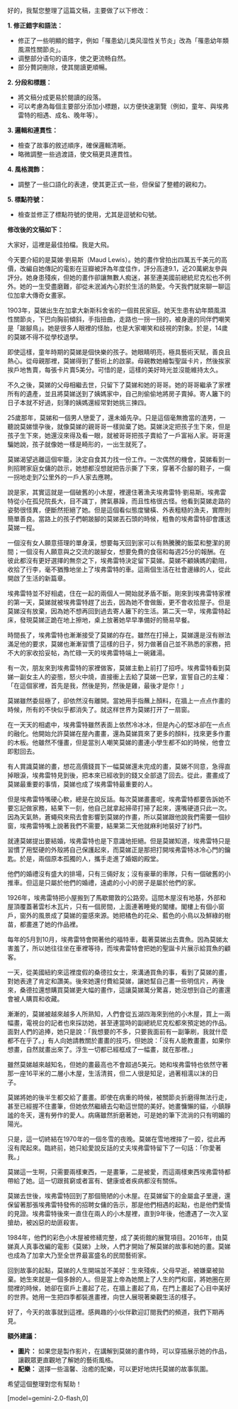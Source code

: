 好的，我幫您整理了這篇文稿，主要做了以下修改：

**1. 修正錯字和語法：**

*   修正了一些明顯的錯字，例如「罹患幼儿类风湿性关节炎」改為「罹患幼年類風濕性關節炎」。
*   调整部分语句的语序，使之更流畅自然。
*  部分贅詞刪除，使其閱讀更順暢。

**2. 分段和標題：**

*   將文稿分成更易於閱讀的段落。
*   可以考慮為每個主要部分添加小標題，以方便快速瀏覽（例如，童年、與埃弗雷特的相遇、成名、晚年等）。

**3. 邏輯和連貫性：**

*   檢查了故事的敘述順序，確保邏輯清晰。
*   略微調整一些過渡語，使文稿更具連貫性。

**4. 風格潤飾：**

*   調整了一些口語化的表達，使其更正式一些，但保留了整體的親和力。

**5. 標點符號：**

*   檢查並修正了標點符號的使用，尤其是逗號和句號。

**修改後的文稿如下：**

大家好，這裡是最佳拍檔。我是大飛。

今天要介紹的是莫娣·劉易斯（Maud Lewis）。她的畫作曾拍出四萬五千美元的高價，改編自她傳記的電影在豆瓣被評為年度佳作，評分高達9.1，近20萬網友參與評分。她身患殘疾，但她的畫作卻讓無數人痴迷，甚至連美國前總統尼克松也不例外。她的一生受盡磨難，卻從未泯滅內心對於生活的熱愛。今天我們就來聊一聊這位加拿大傳奇女畫家。

1903年，莫娣出生在加拿大新斯科舍省的一個貧民家庭。她天生患有幼年類風濕性關節炎，下巴向胸前傾斜，手指扭曲，走路也一拐一拐的，被身邊的同伴們嘲笑是「跛腳鳥」。她是很多人眼裡的怪胎，也是大家嘲笑和歧視的對象。於是，14歲的莫娣不得不從學校退學。

即使這樣，童年時期的莫娣是個快樂的孩子。她眼睛明亮，極具藝術天賦，善良且熱心。從母親那裡，莫娣得到了藝術上的啟蒙。母親教她繪製聖誕卡片，然後挨家挨戶地售賣，每張卡片賣5美分。可惜的是，這樣的美好時光並沒能維持太久。

不久之後，莫娣的父母相繼去世，只留下了莫娣和她的哥哥。她的哥哥繼承了家裡所有的遺產，並且將莫娣送到了姨媽家中，自己則偷偷地將房子賣掉。寄人籬下的日子本就不好過，刻薄的姨媽還經常對她挑三揀四。

25歲那年，莫娣和一個男人戀愛了，還未婚先孕。只是這個毫無擔當的渣男，一聽說莫娣懷孕後，就像莫娣的親哥哥一樣拋棄了她。莫娣決定把孩子生下來，但是孩子生下來，她還沒來得及看一眼，就被哥哥把孩子賣給了一戶富裕人家。哥哥還騙她說，孩子就像她一樣是畸形的，一出生就死了。

莫娣渴望逃離這個牢籠，決定自食其力找一份工作。一次偶然的機會，莫娣看到一則招聘家庭女傭的啟示，她想都沒想就把告示撕了下來，穿著不合腳的鞋子，一瘸一拐地走到7公里外的一戶人家去應聘。

說是家，其實這就是一個破舊的小木屋，裡邊住著漁夫埃弗雷特·劉易斯。埃弗雷特從小在孤兒院長大，目不識丁，脾氣暴躁，而且性格很古怪。他看到莫娣走路的姿勢很怪異，便斷然拒絕了她。但是這個看似態度蠻橫、外表粗糙的漁夫，實際則簡單善良。當路上的孩子們朝跛腳的莫娣丟石頭的時候，粗魯的埃弗雷特卻會護送莫娣一程。

一個沒有女人願意搭理的單身漢，想要每天回到家可以有熱騰騰的飯菜和整潔的房間；一個沒有人願意與之交流的跛腳女，想要免費的食宿和每週25分的報酬。在彼此都沒有更好選擇的無奈之下，埃弗雷特決定留下莫娣。莫娣不顧姨媽的勸阻，收拾了行李，毫不猶豫地坐上了埃弗雷特的車。這兩個生活在社會邊緣的人，從此開啟了生活的新篇章。

埃弗雷特並不好相處，住在一起的兩個人一開始就矛盾不斷。剛來到埃弗雷特家裡的第一天，莫娣就被埃弗雷特趕了出去，因為她不會做飯，更不會收拾屋子。但是莫娣沒有放棄，因為她不想再回到過去寄人籬下的生活。第二天一早，埃弗雷特起床，發現莫娣正跪在地上擦地，桌上放著她早早準備好的簡易早餐。

時間長了，埃弗雷特也漸漸接受了莫娣的存在。雖然在打掃上，莫娣還是沒有辦法滿足他的要求，莫娣也漸漸習慣了這樣的日子，努力做著自己並不熟悉的家務，把不大的家收拾妥帖，為忙碌一天的埃弗雷特端上一碗雞湯。

有一次，朋友來到埃弗雷特的家裡做客，莫娣主動上前打了招呼。埃弗雷特看到莫娣一副女主人的姿態，怒火中燒，直接衝上去給了莫娣一巴掌，宣誓自己的主權：「在這個家裡，首先是我，然後是狗，然後是雞，最後才是你！」

莫娣雖然委屈極了，卻依然沒有離開。當她用手指蘸上顏料，在牆上一点点作畫的時候，所有的不快似乎都消失了。就这样世界为莫娣打开了一扇窗。

在一天天的相處中，埃弗雷特雖然表面上依然冷冰冰，但是內心的堅冰卻在一点点的融化。他開始允許莫娣在屋內畫畫，還為莫娣買來了更多的顏料，找來更多作畫的木板。他雖然不懂畫，但是當別人嘲笑莫娣的畫連小學生都不如的時候，他會立即懟回去。

有人賞識莫娣的畫，想花高價錢買下一幅莫娣還未完成的畫，莫娣不同意，急得直掉眼淚，埃弗雷特見到後，把本來已經收到的錢又全部退了回去。從此，畫畫成了莫娣最重要的事情，莫娣也成了埃弗雷特最重要的人。

但是埃弗雷特嘴硬心軟，總是在說反話。每次莫娣畫畫呢，埃弗雷特都要告訴她不要忘記做家務，結果下一刻，他自己就拿起掃帚打掃了起來，還嘴硬道只此一次。因為天氣熱，蒼蠅飛來飛去會影響到莫娣的作畫，所以莫娣跟他說我們需要一個紗窗，埃弗雷特嘴上說著我們不需要，結果第二天他就麻利地裝好了紗門。

就連莫娣提出要結婚，埃弗雷特也是下意識地拒絕。但是莫娣知道，埃弗雷特只是習慣了用堅硬的外殼將自己保護起來，而莫娣正是那把打開埃弗雷特冰冷心門的鑰匙。於是，兩個原本孤獨的人，攜手走進了婚姻的殿堂。

他們的婚禮沒有盛大的排場，只有三倆好友；沒有豪華的車隊，只有一個破舊的小推車。但這是只屬於他們的婚禮，遠處的小小的房子是屬於他們的家。

1926年，埃弗雷特把小屋搬到了馬歇爾敦的公路旁。這間木屋沒有地基，外部和屋頂覆蓋著雲杉木瓦片，只有一個房間，上面連著睡覺的閣樓。閣樓上有個小窗戶，窗外的風景成了莫娣的靈感來源。她把橘色的花朵、藍色的小鳥以及鮮綠的樹苗，都畫進了她的作品裡。

每年的5月到10月，埃弗雷特會開著他的福特車，載著莫娣出去賣魚。因為莫娣太害羞了，所以她往往坐在車裡等待，而埃弗雷特會把她的聖誕卡片展示給買魚的顧客。

一天，從美國紐約來這裡度假的桑德拉女士，來溝通買魚的事，看到了莫娣的畫，對她表達了肯定和讚美。後來她還付費給莫娣，讓她幫自己畫一些明信片，再後來，桑德拉還想購買莫娣更大幅的畫作，這讓莫娣萬分驚喜，她沒想到自己的畫還會被人購買和收藏。

漸漸的，莫娣被越來越多人所熟知，人們會從五湖四海來到他的小木屋，買上一兩幅畫，電視台的記者也來採訪她，甚至連當時的副總統尼克松都來預定她的作品。面對人們的追捧，她只是說：「我想要的不多，只要我面前有一副筆刷，我就什麼都不在乎了。」有人向她請教關於畫畫的技巧，但她說：「沒有人能教畫畫，如果你想畫，自然就畫出來了。浮生一切都已經框成了一幅畫，就在那裡。」

雖然莫娣越來越知名，但她的畫最高也不會超過5美元。她和埃弗雷特也依然守著那一座16平米的二層小木屋，生活清貧，但二人很是知足，過著相濡以沫的日子。

莫娣將她的後半生都交給了畫畫。即使在病重的時候，被關節炎折磨得無法行走，甚至已經握不住畫筆，但她依然繼續去勾勒這世間的美好。她畫慵懶的貓，小鎮靜謐的冬天，還有勞作的愛人。病痛雖然折磨著她，可是她的筆下流淌的只有明媚的陽光。

只是，這一切終結在1970年的一個冬雪的夜晚。莫娣在雪地裡摔了一跤，從此再沒有爬起來。臨終前，她只給愛說反話的丈夫埃弗雷特留下了一句話：「你愛著我。」

莫娣這一生啊，只需要兩樣東西，一是畫筆，二是被愛，而這兩樣東西埃弗雷特都帶給了她。這一切跟貧窮或者富有、健康或者疾病都沒有關係。

莫娣去世後，埃弗雷特回到了那個簡陋的小木屋。在莫娣留下的金屬盒子里邊，還保留著那張埃弗雷特發佈的招聘女傭的告示，那是他們相遇的起點，也是他們愛情的見證。埃弗雷特後來一直住在兩人的小木屋裡，直到9年後，他遭遇了一次入室搶劫，被凶惡的劫匪殺害。

1984年，他們的彩色小木屋被修繕完整，成了美術館的展覽項目。2016年，由莫娣真人真事改編的電影《莫娣》上映，人們才開始了解莫娣的故事和她的畫。莫娣也成為了加拿大乃至全世界最富盛名的民間藝術家。

回到故事的起點，莫娣的人生開端並不美好：生來殘疾，父母早逝，被嫌棄被拋棄。她生來就是一個多餘的人。但是當上帝為她關上了人生的門和窗，將她圈在房間裡的時候，她卻在窗戶上畫起了花，在牆上畫起了鳥，在門上畫起了心目中美好的世界。她用一生把四季都裝進畫裡，向世人展現著樂觀生活的樣子。

好了，今天的故事就到這裡。感興趣的小伙伴歡迎訂閱我們的頻道，我們下期再見。

**額外建議：**

*   **圖片：** 如果您是製作影片，在講解到莫娣的畫作時，可以穿插展示她的作品，讓觀眾更直觀地了解她的藝術風格。
*   **配樂：** 選擇一些溫馨、治癒的配樂，可以更好地烘托莫娣的故事氛圍。

希望這個整理對您有幫助！

[model=gemini-2.0-flash,0]
